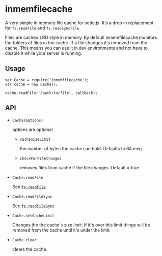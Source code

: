 inmemfilecache
==============

A very simple in memory file cache for node.js. It's a drop in replacement
for `fs.readFile` and `fs.readSyncFile`

Files are cached LRU style in memory. By default inmemfilecache
monitors the folders of files in the cache. If a file changes
it's removed from the cache. This means you can use it in dev
environments and not have to disable it while your server is running.

Usage
-----

    var Cache = require('inmemfilecache');
    var cache = new Cache();

    cache.readFile('/path/to/file', callback);

API
---

*   `Cache(options)`

    options are optional

    *    `cacheSizeLimit`

         the number of bytes the cache can hold. Defaults to 64 meg.

    *    `checkForFileChanges`

         removes files from cache if the file changes. Default = true

*   `Cache.readFile`

    See [`fs.readFile`](http://nodejs.org/api/fs.html#fs_fs_readfile_filename_options_callback)

*   `Cache.readFileSync`

    See [`fs.readFileSync`](http://nodejs.org/api/fs.html#fs_fs_readfilesync_filename_options)

*   `Cache.setCacheLimit`

    Changes the the cache's size limit. If it's over this limit
    things will be removed from the cache until it's under the limit.

*   `Cache.clear`

    clears the cache.


